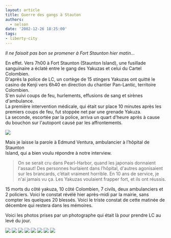 ```yaml
---
layout: article
title: Guerre des gangs à Stauton
authors:
  - nelson
date: '2002-12-26 18:25:00'
tags:
- liberty-city
---
```


_Il ne faisait pas bon se promener à Fort Staunton hier matin..._

En effet. Vers 7h00 à Fort Staunton (Staunton Island), une fusillade sanguinaire a éclaté entre le gang des Yakuzas et celui du Cartel Colombien.  
D'après la police de LC, un cortège de 15 stingers Yakuzas ont quitté le casino de Kenji vers 6h40 en direction du chantier Pan-Lantic, territoire Colombien.  
S'en suivi coups de feu, hurlements, effusions de sang et sirènes d'ambulance.  
La première intervention médicale, qui était sur place 10 minutes après les premiers coups de feu, fut stoppée net par une grenade Yakuza.  
La seconde, escortée par la police, arriva un quart d'heure après à cause du bouchon sur l'autopont causé par les affrontements.

![](/content/images/2016/07/killing6.jpg)

Mais je laisse la parole à Edmund Ventura, ambulancier à l’hôpital de Staunton  
Island, qui a bien voulu répondre à notre interview.

> On se serait cru dans Pearl-Harbor, quand les japonais donnaient l'assaut! Des personnes hurlaient dans l’hôpital, d'autres agonisaient sur les brancards, c’était vraiment horrible. En 10 ans de service, je n'ai jamais vu ça. Les Yakuzas voulaient frapper fort, et ils ont réussis.

15 morts du côté yakuza, 10 côté Colombien, 7 civils, deux ambulanciers et 2 policiers. Voici le constat révélé hier après-midi par la mairie, sans compter les quelques 20 blessés. Voici le triste constat de cette matinée de décembre qui restera dans les mémoires.

Voici les photos prises par un photographe qui était là pour prendre LC au levé du jour.

![](/content/images/2016/07/killing.jpg)
![](/content/images/2016/07/killing10.jpg)
![](/content/images/2016/07/killing2.jpg)
![](/content/images/2016/07/killing3.jpg)
![](/content/images/2016/07/killing5.jpg)
![](/content/images/2016/07/killing7.jpg)
![](/content/images/2016/07/killing8.jpg)
![](/content/images/2016/07/killing9.jpg)